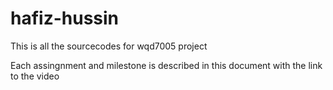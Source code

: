 # hafiz-hussin
This is all the sourcecodes for wqd7005 project


Each assingnment and milestone is described in this document with the link to the video
